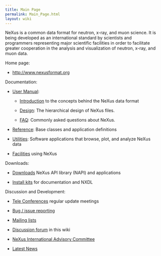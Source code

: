 ```yaml
---
title: Main Page
permalink: Main_Page.html
layout: wiki
---
```


NeXus is a common data format for neutron, x-ray, and muon science. It
is being developed as an international standard by scientists and
programmers representing major scientific facilities in order to
facilitate greater cooperation in the analysis and visualization of
neutron, x-ray, and muon data.

Home page:  

* [<http://www.nexusformat.org>](http://www.nexusformat.org)

Documentation:  

* [User Manual](http://download.nexusformat.org/doc/html/user_manual.html):

  * [Introduction](http://download.nexusformat.org/doc/html/introduction.html)
to the concepts behind the NeXus data format

  * [Design](http://download.nexusformat.org/doc/html/design.html): The hierarchical design of NeXus files.  

  * [FAQ](http://download.nexusformat.org/doc/html/faq.html): Commonly
asked questions about NeXus.

* [Reference](http://download.nexusformat.org/doc/html/classes/index.html):
Base classes and application definitions

* [Utilities](http://download.nexusformat.org/doc/html/utilities.html):
Software applications that browse, plot, and analyze NeXus data

* [Facilities](Facilities.html "wikilink") using NeXus

Downloads:  

* [Downloads](Download.html "wikilink") NeXus API library (NAPI) and
applications

* [Install kits](http://download.nexusformat.org/kits/definitions/) for
documentation and NXDL

Discussion and Development:  

* [Tele Conferences](NeXus_Teleconferences.html "wikilink") regular update
meetings

* [Bug / issue reporting](IssueReporting.html "wikilink")

* [Mailing lists](http://download.nexusformat.org/doc/html/mailinglist.html)

* [Discussion forum](Discussions.html "wikilink") in this wiki

* [NeXus International Advisory Committee](NIAC.html "wikilink")

* [Latest News](Latest_News.html "wikilink")

